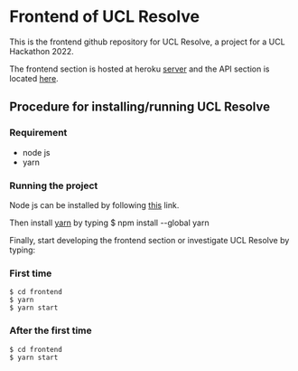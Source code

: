 # Frontend of UCL Resolve
This is the frontend github repository for UCL Resolve, a project for a UCL Hackathon 2022. 

The frontend section is hosted at heroku [server](https://www.google.com) and the API section is located [here](https://github.com/ucl-hackathon-2022/api).

## Procedure for installing/running UCL Resolve

### Requirement
- node js
- yarn

### Running the project
Node js can be installed by following [this](https://nodejs.org/en/) link.

Then install [yarn](https://classic.yarnpkg.com/lang/en/docs/install/#windows-stable) by typing
$ npm install --global yarn

Finally, start developing the frontend section or investigate UCL Resolve by typing:

### First time
```
$ cd frontend
$ yarn
$ yarn start
```

### After the first time
```
$ cd frontend
$ yarn start
```
